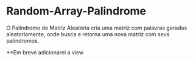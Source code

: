 # Random-Array-Palindrome
O Palíndromo de Matriz Aleatória cria uma matriz com palavras geradas aleatoriamente, onde busca e retorna uma nova matriz com seus palíndromos.

**Em breve adicionarei a view
